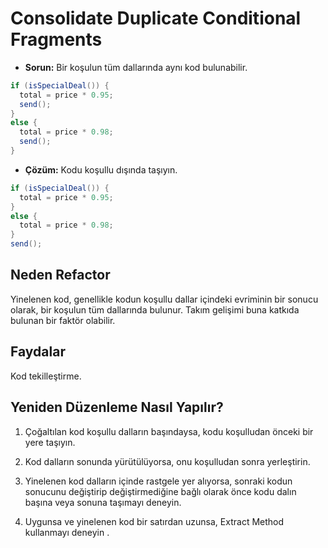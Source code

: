 # Consolidate Duplicate Conditional Fragments

- **Sorun:** Bir koşulun tüm dallarında aynı kod bulunabilir.

```Java
if (isSpecialDeal()) {
  total = price * 0.95;
  send();
}
else {
  total = price * 0.98;
  send();
}
```

- **Çözüm:** Kodu koşullu dışında taşıyın.

```Java
if (isSpecialDeal()) {
  total = price * 0.95;
}
else {
  total = price * 0.98;
}
send();
```

## Neden Refactor

Yinelenen kod, genellikle kodun koşullu dallar içindeki evriminin bir sonucu olarak, bir koşulun tüm dallarında bulunur. Takım gelişimi buna katkıda bulunan bir faktör olabilir.

## Faydalar

Kod tekilleştirme.

## Yeniden Düzenleme Nasıl Yapılır?

1. Çoğaltılan kod koşullu dalların başındaysa, kodu koşulludan önceki bir yere taşıyın.

2. Kod dalların sonunda yürütülüyorsa, onu koşulludan sonra yerleştirin.

3. Yinelenen kod dalların içinde rastgele yer alıyorsa, sonraki kodun sonucunu değiştirip değiştirmediğine bağlı olarak önce kodu dalın başına veya sonuna taşımayı deneyin.

4. Uygunsa ve yinelenen kod bir satırdan uzunsa, Extract Method kullanmayı deneyin .
